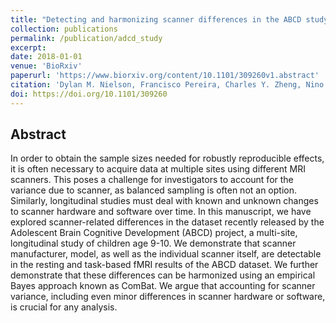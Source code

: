 ```yaml
---
title: "Detecting and harmonizing scanner differences in the ABCD study-annual release 1.0"
collection: publications
permalink: /publication/adcd_study
excerpt:
date: 2018-01-01
venue: 'BioRxiv'
paperurl: 'https://www.biorxiv.org/content/10.1101/309260v1.abstract'
citation: 'Dylan M. Nielson, Francisco Pereira, Charles Y. Zheng, Nino Migineishvili, John A. Lee, Adam G. Thomas, Peter A. Bandettini (2018) Detecting and harmonizing scanner differences in the ABCD study - annual release 1.0 bioRxiv 309260' 
doi: https://doi.org/10.1101/309260
---
```

## Abstract

In order to obtain the sample sizes needed for robustly reproducible effects, it is often necessary to acquire data at multiple sites using different MRI scanners. This poses a challenge for investigators to account for the variance due to scanner, as balanced sampling is often not an option. Similarly, longitudinal studies must deal with known and unknown changes to scanner hardware and software over time. In this manuscript, we have explored scanner-related differences in the dataset recently released by the Adolescent Brain Cognitive Development (ABCD) project, a multi-site, longitudinal study of children age 9-10. We demonstrate that scanner manufacturer, model, as well as the individual scanner itself, are detectable in the resting and task-based fMRI results of the ABCD dataset. We further demonstrate that these differences can be harmonized using an empirical Bayes approach known as ComBat. We argue that accounting for scanner variance, including even minor differences in scanner hardware or software, is crucial for any analysis.
